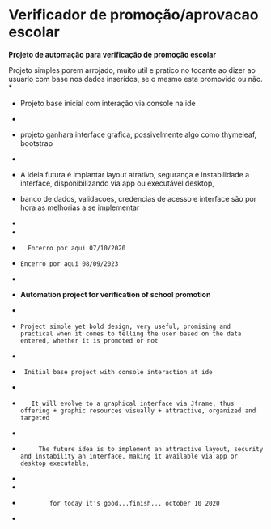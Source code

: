# Verificador de promoção/aprovacao escolar

<strong> Projeto de automação para verificação de promoção escolar  </strong>


   Projeto simples porem arrojado, muito util e pratico no tocante ao dizer ao usuario com base nos dados inseridos, se o mesmo esta promovido ou não.
 *
 * Projeto base inicial com interação via console na ide  
 *
 *  projeto ganhara interface grafica, possivelmente algo como thymeleaf, bootstrap 
 *
 *   A ideia futura é implantar layout atrativo, segurança e instabilidade a interface, disponibilizando via app ou executável desktop,
   
 *   banco de dados, validacoes, credencias de acesso e interface são por hora as melhorias a se implementar
 *   
 *    
 *       Encerro por aqui 07/10/2020
 *     Encerro por aqui 08/09/2023
 *    
 *   <strong> Automation project for verification of school promotion </strong>
 *
 *     Project simple yet bold design, very useful, promising and practical when it comes to telling the user based on the data entered, whether it is promoted or not
 *     
 *      Initial base project with console interaction at ide
 *     
 *        It will evolve to a graphical interface via Jframe, thus offering + graphic resources visually + attractive, organized and targeted
 *        
 *          The future idea is to implement an attractive layout, security and instability an interface, making it available via app or desktop executable,
 * 
 *             
 *             for today it's good...finish... october 10 2020
 *
 
    
